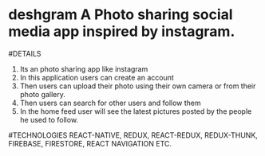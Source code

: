 # deshgram A Photo sharing social media app inspired by instagram.

#DETAILS
1. Its an photo sharing app like instagram
2. In this application users can create an account
3. Then users can upload their photo using their own camera or from their photo gallery.
4. Then users can search for other users and follow them
5. In the home feed user will see the latest pictures posted by the people he used to follow.

#TECHNOLOGIES
REACT-NATIVE, REDUX, REACT-REDUX, REDUX-THUNK, FIREBASE, FIRESTORE, REACT NAVIGATION ETC.
